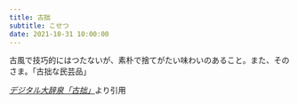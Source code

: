```yaml
---
title: 古拙
subtitle: こせつ
date: 2021-10-31 10:00:00
---
```


古風で技巧的にはつたないが、素朴で捨てがたい味わいのあること。また、そのさま。「古拙な民芸品」

<cite>[デジタル大辞泉「古拙」](https://dictionary.goo.ne.jp/word/%E5%8F%A4%E6%8B%99/)</cite>より引用